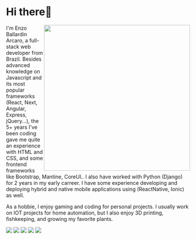 # Hi there👋

<img src="https://raw.githubusercontent.com/MicaelliMedeiros/micaellimedeiros/master/image/computer-illustration.png" min-width="400px" max-width="400px" width="400px" align="right">

<p align="left"> 
  I'm Enzo Ballardin Arcaro, a full-stack web developer from Brazil. Besides advanced knowledge on Javascript and its most popular frameworks (React, Next, Angular, Express, jQuery...), the 5+ years I've been coding gave me quite an experience with HTML and CSS, and some frontend frameworks like Bootstrap, Mantine, CoreUI.. I also have worked with Python (Django) for 2 years in my early carreer. I have some experience developing and deploying hybrid and native mobile applications using (ReactNative, Ionic) as well.

  As a hobbie, I enjoy gaming and coding for personal projects. I usually work on IOT projects for home automation, but I also enjoy 3D printing, fishkeeping, and growing my favorite plants.
</p>

<p align="left">
  <a href="#" alt="Gmail">
  <img src="https://img.shields.io/badge/-Gmail-FF0000?style=flat-square&labelColor=FF0000&logo=gmail&logoColor=white&link=mailto:enzoballardinarcaro@gmail.com" /></a>

  <a href="#" alt="LinkedIn">
  <img src="https://img.shields.io/badge/-Linkedin-0e76a8?style=flat-square&logo=Linkedin&logoColor=white&link=https://www.linkedin.com/in/enzo-ballardin/" /></a>

  <a href="#" alt="WhatsApp">
  <img src="https://img.shields.io/badge/-WhatsApp-25d366?style=flat-square&labelColor=25d366&logo=whatsapp&logoColor=white&link=https://wa.me/5554991610384"/></a>

  <a href="#" alt="Facebook">
  <img src="https://img.shields.io/badge/-Facebook-3b5998?style=flat-square&labelColor=3b5998&logo=facebook&logoColor=white&link=https://www.facebook.com/enzoballardin/"/></a>

  <a href="#" alt="Instagram">
  <img src="https://img.shields.io/badge/-Instagram-DF0174?style=flat-square&labelColor=DF0174&logo=instagram&logoColor=white&link=https://www.instagram.com/enzo_ballardin/"/></a>
</p>
